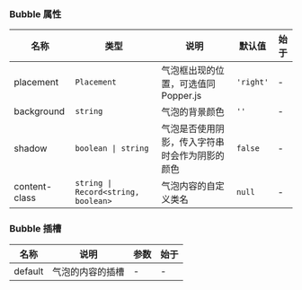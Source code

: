 ### Bubble 属性

| 名称          | 类型                                | 说明                                           | 默认值    | 始于 |
| ------------- | ----------------------------------- | ---------------------------------------------- | --------- | ---- |
| placement     | `Placement`                         | 气泡框出现的位置，可选值同 Popper.js           | `'right'` | -    |
| background    | `string`                            | 气泡的背景颜色                                 | `''`      | -    |
| shadow        | `boolean \| string`                 | 气泡是否使用阴影，传入字符串时会作为阴影的颜色 | `false`   | -    |
| content-class | `string \| Record<string, boolean>` | 气泡内容的自定义类名                           | `null`    | -    |

### Bubble 插槽

| 名称    | 说明             | 参数 | 始于 |
| ------- | ---------------- | ---- | ---- |
| default | 气泡的内容的插槽 | -    | -    |
